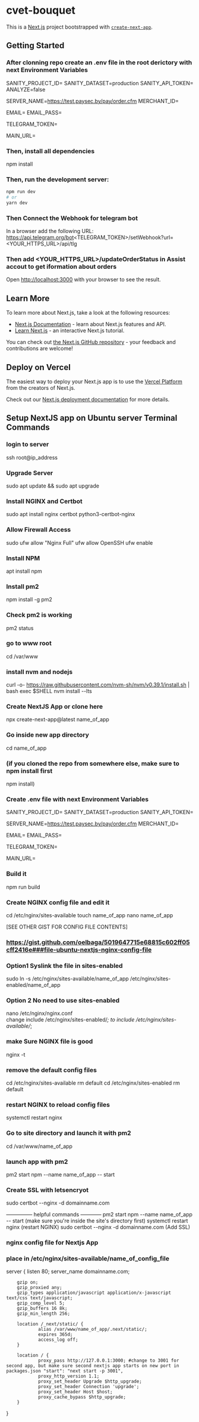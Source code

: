 # cvet-bouquet

This is a [Next.js](https://nextjs.org/) project bootstrapped with [`create-next-app`](https://github.com/vercel/next.js/tree/canary/packages/create-next-app).

## Getting Started
###  After clonning repo create an .env file in the root derictory with next Environment Variables

SANITY_PROJECT_ID=
SANITY_DATASET=production
SANITY_API_TOKEN=
ANALYZE=false

<!-- credentials for Assist -->
<!-- SERVER_NAME=https://test.paysec.by/pay/order.cfm -->
SERVER_NAME=https://test.paysec.by/pay/order.cfm
MERCHANT_ID=

<!-- email to receve information about orders -->
EMAIL=
EMAIL_PASS=

TELEGRAM_TOKEN=

<!-- base site url for -->
MAIN_URL=

### Then, install all dependencies
npm install


### Then, run the development server:

```bash
npm run dev
# or
yarn dev
```
### Then Connect the Webhook for telegram bot
In a browser add the following URL:
https://api.telegram.org/bot<TELEGRAM_TOKEN>/setWebhook?url=<YOUR_HTTPS_URL>/api/tlg

### Then add <YOUR_HTTPS_URL>/updateOrderStatus  in Assist accout to get iformation about orders 


Open [http://localhost:3000](http://localhost:3000) with your browser to see the result.


## Learn More

To learn more about Next.js, take a look at the following resources:

- [Next.js Documentation](https://nextjs.org/docs) - learn about Next.js features and API.
- [Learn Next.js](https://nextjs.org/learn) - an interactive Next.js tutorial.

You can check out [the Next.js GitHub repository](https://github.com/vercel/next.js/) - your feedback and contributions are welcome!

## Deploy on Vercel

The easiest way to deploy your Next.js app is to use the [Vercel Platform](https://vercel.com/new?utm_medium=default-template&filter=next.js&utm_source=create-next-app&utm_campaign=create-next-app-readme) from the creators of Next.js.

Check out our [Next.js deployment documentation](https://nextjs.org/docs/deployment) for more details.

## Setup NextJS app on Ubuntu server Terminal Commands

### login to server
ssh root@ip_address

### Upgrade Server
sudo apt update && sudo apt upgrade

### Install NGINX and Certbot
sudo apt install nginx certbot python3-certbot-nginx

### Allow Firewall Access
sudo ufw allow "Nginx Full"
ufw allow OpenSSH
ufw enable

### Install NPM
apt install npm

### Install pm2
npm install -g pm2

### Check pm2 is working
pm2 status

### go to www root
cd /var/www

### install nvm and nodejs
curl -o- https://raw.githubusercontent.com/nvm-sh/nvm/v0.39.1/install.sh | bash
exec $SHELL
nvm install --lts

### Create NextJS App or clone here
npx create-next-app@latest name_of_app

### Go inside new app directory
cd name_of_app

### (if you cloned the repo from somewhere else, make sure to npm install first
npm install)

### Create .env file with next Environment Variables

SANITY_PROJECT_ID=
SANITY_DATASET=production
SANITY_API_TOKEN=

<!-- credentials for Assist -->
<!-- SERVER_NAME=https://test.paysec.by/pay/order.cfm -->
SERVER_NAME=https://test.paysec.by/pay/order.cfm
MERCHANT_ID=

<!-- email to receve information about orders -->
EMAIL=
EMAIL_PASS=

TELEGRAM_TOKEN=

<!-- base site url for -->
MAIN_URL=


### Build it
npm run build

### Create NGINX config file and edit it
cd /etc/nginx/sites-available
touch name_of_app
nano name_of_app

[SEE OTHER GIST FOR CONFIG FILE CONTENTS] 
### https://gist.github.com/oelbaga/5019647715e68815c602ff05cff2416e###file-ubuntu-nextjs-nginx-config-file

### Option1 Syslink the file in sites-enabled
sudo ln -s /etc/nginx/sites-available/name_of_app /etc/nginx/sites-enabled/name_of_app

### Option 2 No need to use sites-enabled
nano /etc/nginx/nginx.conf  
change  include /etc/nginx/sites-enabled/*; to  include /etc/nginx/sites-available/*;

### make Sure NGINX file is good
nginx -t

### remove the default config files
cd /etc/nginx/sites-available
rm default
cd /etc/nginx/sites-enabled
rm default

### restart NGINX to reload config files
systemctl restart nginx

### Go to site directory and launch it with pm2
cd /var/www/name_of_app

### launch app with pm2
pm2 start npm --name name_of_app -- start

### Create SSL with letsencryot
sudo certbot --nginx -d domainname.com



————— helpful commands ————
pm2 start npm --name name_of_app -- start  (make sure you're inside the site's directory first)
systemctl restart nginx (restart NGINX)
sudo certbot --nginx -d domainname.com (Add SSL)


### nginx config file for Nextjs App
### place in /etc/nginx/sites-available/name_of_config_file
server {
        listen 80;
        server_name domainname.com;

        gzip on;
        gzip_proxied any;
        gzip_types application/javascript application/x-javascript text/css text/javascript;
        gzip_comp_level 5;
        gzip_buffers 16 8k;
        gzip_min_length 256;

        location /_next/static/ {
                alias /var/www/name_of_app/.next/static/;
                expires 365d;
                access_log off;
        }

        location / {
                proxy_pass http://127.0.0.1:3000; #change to 3001 for second app, but make sure second nextjs app starts on new port in packages.json "start": "next start -p 3001",
                proxy_http_version 1.1;
                proxy_set_header Upgrade $http_upgrade;
                proxy_set_header Connection 'upgrade';
                proxy_set_header Host $host;
                proxy_cache_bypass $http_upgrade;
        }
}







